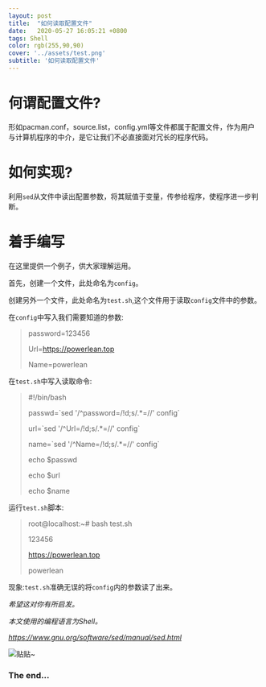 ```yaml
---
layout: post
title:  "如何读取配置文件"
date:   2020-05-27 16:05:21 +0800
tags: Shell
color: rgb(255,90,90)
cover: '../assets/test.png'
subtitle: '如何读取配置文件'
---
```

# 何谓配置文件?

形如pacman.conf，source.list，config.yml等文件都属于配置文件，作为用户与计算机程序的中介，是它让我们不必直接面对冗长的程序代码。

# 如何实现?

利用`sed`从文件中读出配置参数，将其赋值于变量，传参给程序，使程序进一步判断。

# 着手编写

在这里提供一个例子，供大家理解运用。

首先，创建一个文件，此处命名为`config`。

创建另外一个文件，此处命名为`test.sh`,这个文件用于读取`config`文件中的参数。

在`config`中写入我们需要知道的参数:

> password=123456
>
> Url=https://powerlean.top
>
> Name=powerlean

在`test.sh`中写入读取命令:

> #!/bin/bash
>
> passwd=&#96;sed &#39;/^password=/!d;s/.*=//&#39; config&#96;
>
> url=&#96;sed &#39;/^Url=/!d;s/.*=//&#39; config&#96;  
>
> name=&#96;sed &#39;/^Name=/!d;s/.*=//&#39; config&#96;  
>
> echo $passwd  
>
> echo $url 
>
> echo $name

运行`test.sh`脚本:

> root@localhost:~# bash test.sh
>
> 123456
>
> https://powerlean.top
>
> powerlean 

现象:`test.sh`准确无误的将`config`内的参数读了出来。

*希望这对你有所启发。*

*本文使用的编程语言为Shell。*

*https://www.gnu.org/software/sed/manual/sed.html*

![](https://i.loli.net/2020/05/31/EWLAX2sGOCqmQNu.gif "贴贴~")

### The end...
